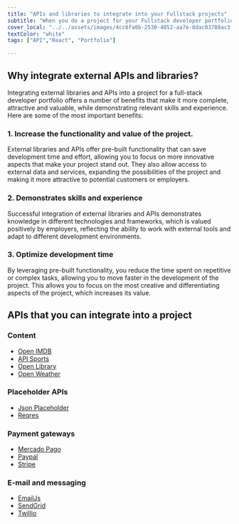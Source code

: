 ```yaml
---
title: "APIs and libraries to integrate into your Fullstack projects"
subtitle: "When you do a project for your Fullstack developer portfolio you want to show how far you can go. These APIs and libraries can help you make your project shine and get the attention of that recruiter who is looking for you."
cover_local: "../../assets/images/4cc6fa0b-2530-4052-aa7e-8dac03788ac3.png"
textColor: "white"
tags: ["API","React", "Portfolio"]

---
```

## Why integrate external APIs and libraries?

Integrating external libraries and APIs into a project for a full-stack developer portfolio offers a number of benefits that make it more complete, attractive and valuable, while demonstrating relevant skills and experience. Here are some of the most important benefits:

### 1. Increase the functionality and value of the project.

External libraries and APIs offer pre-built functionality that can save development time and effort, allowing you to focus on more innovative aspects that make your project stand out. They also allow access to external data and services, expanding the possibilities of the project and making it more attractive to potential customers or employers.

### 2. Demonstrates skills and experience

Successful integration of external libraries and APIs demonstrates knowledge in different technologies and frameworks, which is valued positively by employers, reflecting the ability to work with external tools and adapt to different development environments.

### 3. Optimize development time

By leveraging pre-built functionality, you reduce the time spent on repetitive or complex tasks, allowing you to move faster in the development of the project. This allows you to focus on the most creative and differentiating aspects of the project, which increases its value.

## APIs that you can integrate into a project

### Content

- [Open IMDB](https://www.omdbapi.com/)
- [API Sports](https://api-sports.io/)
- [Open Library](https://openlibrary.org/)
- [Open Weather](https://openweathermap.org/api)

### Placeholder APIs

- [Json Placeholder](https://jsonplaceholder.typicode.com/)
- [Reqres](https://reqres.in/)

### Payment gateways

- [Mercado Pago](https://mercadopago.com/developers/)
- [Paypal](https://developer.paypal.com/)
- [Stripe](https://docs.stripe.com/development)

### E-mail and messaging

- [EmailJs](https://www.emailjs.com/)
- [SendGrid](https://docs.sendgrid.com/for-developers)
- [Twillio](https://www.twilio.com/en-us)
